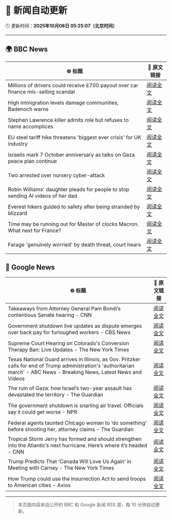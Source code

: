 # 🧠 新闻自动更新

🕒 更新时间：**2025年10月08日 05:25:07（北京时间）**

---

## 🌍 BBC News

| 🌐 标题 | 🔗 原文链接 |
|--------|-------------|
| Millions of drivers could receive £700 payout over car finance mis-selling scandal | [阅读全文](https://www.bbc.com/news/articles/cqlzwqv7xz1o?at_medium=RSS&at_campaign=rss) |
| High immigration levels damage communities, Badenoch warns | [阅读全文](https://www.bbc.com/news/articles/c5ye7njqp2eo?at_medium=RSS&at_campaign=rss) |
| Stephen Lawrence killer admits role but refuses to name accomplices | [阅读全文](https://www.bbc.com/news/articles/cewn99k9l7zo?at_medium=RSS&at_campaign=rss) |
| EU steel tariff hike threatens 'biggest ever crisis' for UK industry | [阅读全文](https://www.bbc.com/news/articles/cwy875px79po?at_medium=RSS&at_campaign=rss) |
| Israelis mark 7 October anniversary as talks on Gaza peace plan continue | [阅读全文](https://www.bbc.com/news/articles/c24rj4pg05no?at_medium=RSS&at_campaign=rss) |
| Two arrested over nursery cyber-attack | [阅读全文](https://www.bbc.com/news/articles/cpvlgzk0xvpo?at_medium=RSS&at_campaign=rss) |
| Robin Williams' daughter pleads for people to stop sending AI videos of her dad | [阅读全文](https://www.bbc.com/news/articles/c0r0erqk18jo?at_medium=RSS&at_campaign=rss) |
| Everest hikers guided to safety after being stranded by blizzard | [阅读全文](https://www.bbc.com/news/articles/cd079zn2m5vo?at_medium=RSS&at_campaign=rss) |
| Time may be running out for Master of clocks Macron. What next for France? | [阅读全文](https://www.bbc.com/news/articles/c0kn04453z8o?at_medium=RSS&at_campaign=rss) |
| Farage 'genuinely worried' by death threat, court hears | [阅读全文](https://www.bbc.com/news/articles/cyv6zd73jmzo?at_medium=RSS&at_campaign=rss) |

## 📰 Google News

| 🌐 标题 | 🔗 原文链接 |
|--------|-------------|
| Takeaways from Attorney General Pam Bondi’s contentious Senate hearing - CNN | [阅读全文](https://news.google.com/rss/articles/CBMiekFVX3lxTE1MWGw1d3RFWW1vc09XTkQ4S1FVMzNqdWZQZnRfZVREYUx1WHdPTGJ4cEtjSWozT1dmVUxlR0NUZlFIa2dzODQzZFBzOFBOYUhGbzVfemJNWmFURGNER1Q5ZzJ2N2tLM1ROWUpqNWxnSjIxdFA4X3J5c0FR?oc=5) |
| Government shutdown live updates as dispute emerges over back pay for furloughed workers - CBS News | [阅读全文](https://news.google.com/rss/articles/CBMiqgFBVV95cUxNMTQtMEFxRS1MaW9FMUxRdlhqRlBJMmx1Y2RwempQRkQ3Y0xJd2hic2hja05ZY3ZfeFR1M1N3eDk3WXRQTDJ1dFdDUWZJOGlfLS1WTG9vcTdOVmNwX1diY29WY19VTFhKeW0zWFJSaE9COXlBU0dtUDNlV0VwVmJrZ2tWUlFBdURrdE1NWU9OcGlDQVRKZTVVQThfeVFTb3MwV0FZN3JaMldrZ9IBrwFBVV95cUxQY2Ftak03UnhZN3hvMHhnZEgwREh6VXd2YnZmZ1doYlk3S01YOUF5d3paZzBMWklGalk2U0F0S0F3VDNCQXBmS01raVhZRzRUanRlb0dGbDk5ZzhzRExvSFl4NnlKZzRkbzdnOHRURjNLamg5OUZpT1UyaFp4TlpCOXBIU2NyYUlKN3RWNE1tcXBBU19DbV9EUDZLTWRhUXRIOHRacVkzVnlfanZWbEow?oc=5) |
| Supreme Court Hearing on Colorado's Conversion Therapy Ban: Live Updates - The New York Times | [阅读全文](https://news.google.com/rss/articles/CBMigAFBVV95cUxNWldnNFpFQUhIamNVbWxTQXBHb0RXRC1teFh6OWx2U0RhTW53VlFLWG5BS09hSjJWSTJyblFTQ2QxNzgySS1sXzlXRDd6NWFXWFo3cU45UHd6Ny1wZDk5Sno2dTQ3bGZTVFg4eXRkMmkxc3FPRDI2R1RhN3d6Wk9NMA?oc=5) |
| Texas National Guard arrives in Illinois, as Gov. Pritzker calls for end of Trump administration's 'authoritarian march' - ABC News - Breaking News, Latest News and Videos | [阅读全文](https://news.google.com/rss/articles/CBMiogFBVV95cUxOVGpzTmJhM1lyNG0yS1RWOTdxeENWekNRa2w3M1FfU3VHWGFyY2VrdDdnUDM1OTFTczFvNnVBOWpTbkYzTHMtNno0UW1GcFdSVFQ5UFA4ZWs0WHRZVkh5a0ZOQnRBR1RMZTVuNlg1R3FZbGcxR1NxdDdpRG9lYm1qdTlSSHQ0Zm9ZMm9qVHRmdF92aTdpOEFqek5mbFdaMWN6b2fSAacBQVVfeXFMT3RiWDloTldrM0VUZ29UYkExeW1PMFNBbmcxQkRhX0plZU5BeENQX25XMWJMdFNEanhWX0haZnY2VlU2THY2WkU2TU9xNE1DN2NZT1VzNTgyb0I5RVdSMWxuei1YQTJ0NEdZMHhnUzVsN0hmTGtXbXpoX3NjRmVIOEVsN3J0RzRRc2l2WlF3dmJtSWg3VFlWSG8ycHFrTDd1SlVjbnZfejA?oc=5) |
| The ruin of Gaza: how Israel’s two-year assault has devastated the territory - The Guardian | [阅读全文](https://news.google.com/rss/articles/CBMizwFBVV95cUxNVl9fSlNVWFNaa3dwNlliZk9LenRRYzM1eDFLQms0dUpDSGhOV3NweXRmWktDUlpObUlxMnA0bF9vb0ZtaEVselJYeUdndkNjRXNOWmx5MWg0bXMtQ0NtNUdjVUdIS0ZhVHk4bzBha3hYZ3NxM3FYcmRsOE56MV84d0p6R2ZKblNaWjloZHJnRndFTWVnVkpYOXgtWkw0MFBfMmcxZXhYR3ExVG41QTVmdnhSX29RVThfQTNkX3VaTGltaUZ2YXVZVUpJU25EMFU?oc=5) |
| The government shutdown is snarling air travel. Officials say it could get worse - NPR | [阅读全文](https://news.google.com/rss/articles/CBMinwFBVV95cUxOUHJHcklhREppbW5ucVQwN3RBYWVkVExSaTVCSmNVWjR3MGFQX3NHSm4yVVgyTG43TDBqa3NUcThQNU9lVjFYYlFMdHZkdS05a0hNRWFDc1kya0FFWTBhbUVMeDZxUWJIUkh1UHd5UGZHNTNGMk5FRF9UQUNhVkpuUkhYMDVOLTI5QmtiZkUwNlVsVnIwRmxycUpPUlU3ZlE?oc=5) |
| Federal agents taunted Chicago woman to ‘do something’ before shooting her, attorney claims - The Guardian | [阅读全文](https://news.google.com/rss/articles/CBMijgFBVV95cUxNYmUzdVVpXzNmRkpNakZWR2dDUjYzLWp0Mm95WVRDLUtNYWJZRS1BQWdLZXh1ZE9LeDdxZjMtR0pwUW1ac1NxY0lCZW5Zc2tFUUJtTExQWkJsWERlQUFfdmh6V1BHMXFFejh4a05IX0VaTkpKZS1kRHJOMDRndnRmbnVmVTRYQWZWX3ZpX3RB?oc=5) |
| Tropical Storm Jerry has formed and should strengthen into the Atlantic’s next hurricane. Here’s where it’s headed - CNN | [阅读全文](https://news.google.com/rss/articles/CBMihgFBVV95cUxNcjlfMjdma0E3MDR3MWl0YThIYlRNcmdialRkNE1WRHRpM1NldG43TnNaV3luZjJla2dWTXhYbHk3TmF0RHBhX1JHV0xqejYzaFlGWnZRdEFOWTdhUDE2Nld2SVQ3MFFMU095WjRVTm1Vam1hdUp3dEM3d1UwTWJfNG56aFA2Zw?oc=5) |
| Trump Predicts That ‘Canada Will Love Us Again’ in Meeting with Carney - The New York Times | [阅读全文](https://news.google.com/rss/articles/CBMijgFBVV95cUxOakxDa2wwMkRNSkZPYnJoeWZIczFBS0ZFZ2xMSDJzUWR2UEctY0h6ZnZmZ25ZZGdOUEJtR0s5Q2dZemxhNjVKRG1vQ0Z0M3NESGJyYkZlRkpCS3lmS2RVb0xGTHYyZzRBdHhaeENORThjbGpmaWhXb2hkRVVpQ1R4aFFNWDQ0Y2tXS1VSa3Z3?oc=5) |
| How Trump could use the Insurrection Act to send troops to American cities - Axios | [阅读全文](https://news.google.com/rss/articles/CBMikAFBVV95cUxQblJ2dkp2eDViUXhhUVdPeU9pZV85bkwzYUNFeGRiVlhLRERYekdENTExV2RuLVJqNE9Hb05kZ0dsM2wyaGljQ3NGR1hhT0wwZjJqclBKMnRpN3FvOGwwRVhjVkg1RkYwZzNubGlLMWxnWWpISGFodHBUV2xHSnVnN2xoc05YaDlhcGxYVWtsQW4?oc=5) |

---
> 本页面内容来自公开的 BBC 和 Google 新闻 RSS 源，每 10 分钟自动更新。